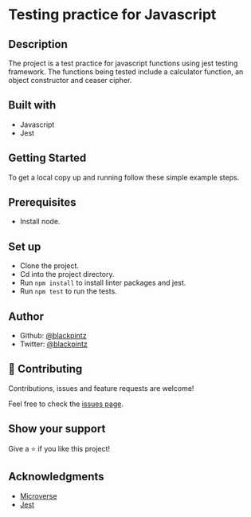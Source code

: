 # Testing practice for Javascript

## Description

The project is a test practice for javascript functions using jest testing framework. The functions being tested include a calculator function, an object constructor and ceaser cipher.


## Built with

- Javascript
- Jest


## Getting Started

To get a local copy up and running follow these simple example steps.

## Prerequisites

- Install node.

## Set up

- Clone the project.
- Cd into the project directory.
- Run ```npm install``` to install linter packages and jest.
- Run ```npm test``` to run the tests.



## Author

- Github: [@blackpintz](https://github.com/blackpintz)
- Twitter: [@blackpintz](https://twitter.com/blackpintz)


## 🤝 Contributing

Contributions, issues and feature requests are welcome!

Feel free to check the [issues page](https://github.com/blackpintz/js-test-practice/issues).

## Show your support

Give a ⭐️ if you like this project!

## Acknowledgments

- [Microverse](https://www.microverse.org/)
- [Jest](https://jestjs.io/docs/en/getting-started)





